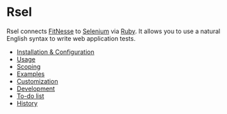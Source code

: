 Rsel
====

Rsel connects [FitNesse](http://fitnesse.org) to
[Selenium](http://seleniumhq.org) via [Ruby](http://ruby-lang.org). It allows
you to use a natural English syntax to write web application tests.

- [Installation & Configuration](install.md)
- [Usage](usage.md)
- [Scoping](scoping.md)
- [Examples](examples.md)
- [Customization](custom.md)
- [Development](development.md)
- [To-do list](todo.md)
- [History](history.md)

